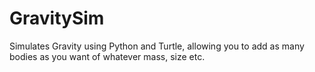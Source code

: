 # GravitySim
Simulates Gravity using Python and Turtle, allowing you to add as many bodies as you want of whatever mass, size etc.
